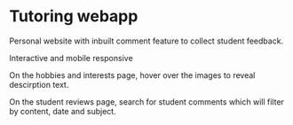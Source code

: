 # Tutoring webapp

Personal website with inbuilt comment feature to collect student feedback.

Interactive and mobile responsive

On the hobbies and interests page, hover over the images to reveal descirption text.

On the student reviews page, search for student comments which will filter by content, date and subject.
